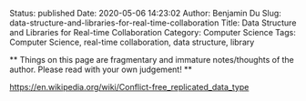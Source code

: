 Status: published
Date: 2020-05-06 14:23:02
Author: Benjamin Du
Slug: data-structure-and-libraries-for-real-time-collaboration
Title: Data Structure and Libraries for Real-time Collaboration
Category: Computer Science
Tags: Computer Science, real-time collaboration, data structure, library

**
Things on this page are fragmentary and immature notes/thoughts of the author.
Please read with your own judgement!
**

https://en.wikipedia.org/wiki/Conflict-free_replicated_data_type
